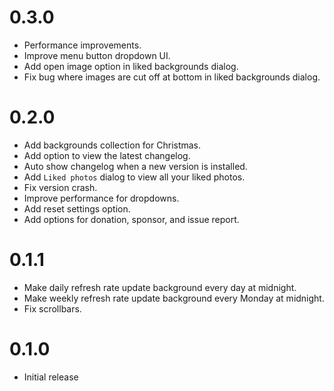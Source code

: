 # 0.3.0

- Performance improvements.
- Improve menu button dropdown UI.
- Add open image option in liked backgrounds dialog.
- Fix bug where images are cut off at bottom in liked backgrounds dialog.

# 0.2.0

- Add backgrounds collection for Christmas.
- Add option to view the latest changelog.
- Auto show changelog when a new version is installed.
- Add `Liked photos` dialog to view all your liked photos.
- Fix version crash.
- Improve performance for dropdowns.
- Add reset settings option.
- Add options for donation, sponsor, and issue report.

# 0.1.1

- Make daily refresh rate update background every day at midnight.
- Make weekly refresh rate update background every Monday at midnight.
- Fix scrollbars.

# 0.1.0

- Initial release